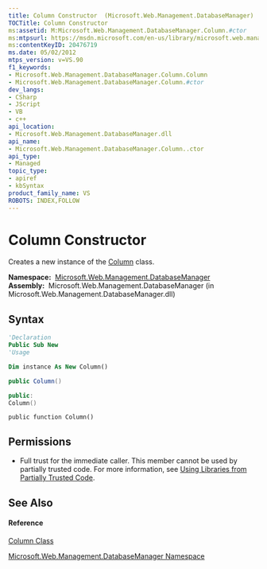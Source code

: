 ```yaml
---
title: Column Constructor  (Microsoft.Web.Management.DatabaseManager)
TOCTitle: Column Constructor
ms:assetid: M:Microsoft.Web.Management.DatabaseManager.Column.#ctor
ms:mtpsurl: https://msdn.microsoft.com/en-us/library/microsoft.web.management.databasemanager.column.column(v=VS.90)
ms:contentKeyID: 20476719
ms.date: 05/02/2012
mtps_version: v=VS.90
f1_keywords:
- Microsoft.Web.Management.DatabaseManager.Column.Column
- Microsoft.Web.Management.DatabaseManager.Column.#ctor
dev_langs:
- CSharp
- JScript
- VB
- c++
api_location:
- Microsoft.Web.Management.DatabaseManager.dll
api_name:
- Microsoft.Web.Management.DatabaseManager.Column..ctor
api_type:
- Managed
topic_type:
- apiref
- kbSyntax
product_family_name: VS
ROBOTS: INDEX,FOLLOW
---
```


# Column Constructor

Creates a new instance of the [Column](column-class-microsoft-web-management-databasemanager.md) class.

**Namespace:**  [Microsoft.Web.Management.DatabaseManager](microsoft-web-management-databasemanager-namespace.md)  
**Assembly:**  Microsoft.Web.Management.DatabaseManager (in Microsoft.Web.Management.DatabaseManager.dll)

## Syntax

``` vb
'Declaration
Public Sub New
'Usage

Dim instance As New Column()
```

``` csharp
public Column()
```

``` c++
public:
Column()
```

``` jscript
public function Column()
```

## Permissions

  - Full trust for the immediate caller. This member cannot be used by partially trusted code. For more information, see [Using Libraries from Partially Trusted Code](https://msdn.microsoft.com/en-us/library/8skskf63\(v=vs.90\)).

## See Also

#### Reference

[Column Class](column-class-microsoft-web-management-databasemanager.md)

[Microsoft.Web.Management.DatabaseManager Namespace](microsoft-web-management-databasemanager-namespace.md)

